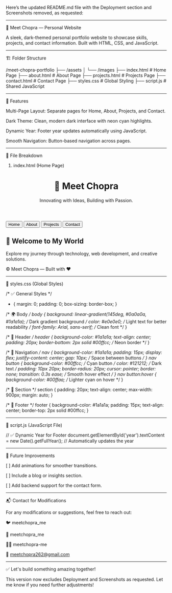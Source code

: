 Here’s the updated README.md file with the Deployment section and Screenshots removed, as requested:


---

🌟 Meet Chopra — Personal Website

A sleek, dark-themed personal portfolio website to showcase skills, projects, and contact information. Built with HTML, CSS, and JavaScript.


---

🏗️ Folder Structure

/meet-chopra-portfolio
├── /assets
│   └── /images
├── index.html          # Home Page
├── about.html          # About Page
├── projects.html       # Projects Page
├── contact.html        # Contact Page
├── styles.css          # Global Styling
├── script.js           # Shared JavaScript


---

🚀 Features

Multi-Page Layout: Separate pages for Home, About, Projects, and Contact.

Dark Theme: Clean, modern dark interface with neon cyan highlights.

Dynamic Year: Footer year updates automatically using JavaScript.

Smooth Navigation: Button-based navigation across pages.



---

📁 File Breakdown

1. index.html (Home Page)

<!-- # Header Section -->
<header>
    <h1>🌟 Meet Chopra</h1> <!-- Main title -->
    <p>Innovating with Ideas, Building with Passion.</p> <!-- Tagline -->
</header>

<!-- # Navigation Section -->
<nav>
    <button onclick="location.href='index.html'">Home</button>
    <button onclick="location.href='about.html'">About</button>
    <button onclick="location.href='projects.html'">Projects</button>
    <button onclick="location.href='contact.html'">Contact</button>
</nav>

<!-- # Main Content -->
<section>
    <h2>🚀 Welcome to My World</h2> <!-- Section title -->
    <p>Explore my journey through technology, web development, and creative solutions.</p>
</section>

<!-- # Footer Section -->
<footer>
    <p>&copy; <span id="year"></span> Meet Chopra — Built with ❤️</p> <!-- Dynamic year -->
</footer>


---

📜 styles.css (Global Styles)

/* ✅ General Styles */
* { margin: 0; padding: 0; box-sizing: border-box; }

/* 🌍 Body */
body {
    background: linear-gradient(145deg, #0a0a0a, #1a1a1a); /* Dark gradient background */
    color: #e0e0e0; /* Light text for better readability */
    font-family: Arial, sans-serif; /* Clean font */
}

/* 🌟 Header */
header {
    background-color: #1a1a1a;
    text-align: center;
    padding: 20px;
    border-bottom: 2px solid #00ffcc; /* Neon border */
}

/* 🚦 Navigation */
nav {
    background-color: #1a1a1a;
    padding: 15px;
    display: flex;
    justify-content: center;
    gap: 10px; /* Space between buttons */
}
nav button {
    background-color: #00ffcc; /* Cyan button */
    color: #121212; /* Dark text */
    padding: 10px 20px;
    border-radius: 20px;
    cursor: pointer;
    border: none;
    transition: 0.3s ease; /* Smooth hover effect */
}
nav button:hover {
    background-color: #00ffaa; /* Lighter cyan on hover */
}

/* 📜 Section */
section {
    padding: 20px;
    text-align: center;
    max-width: 900px;
    margin: auto;
}

/* 📅 Footer */
footer {
    background-color: #1a1a1a;
    padding: 15px;
    text-align: center;
    border-top: 2px solid #00ffcc;
}


---

📂 script.js (JavaScript File)

// ✅ Dynamic Year for Footer
document.getElementById('year').textContent = new Date().getFullYear(); 
// Automatically updates the year


---

📌 Future Improvements

[ ] Add animations for smoother transitions.

[ ] Include a blog or insights section.

[ ] Add backend support for the contact form.



---

📬 Contact for Modifications

For any modifications or suggestions, feel free to reach out:

🐦 meetchopra_me 

📸 meetchopra_me

🧑‍💻 meetchopra-me

📧 meetchopra262@gmail.com



---

✅ Let's build something amazing together!

This version now excludes Deployment and Screenshots as requested. Let me know if you need further adjustments!

